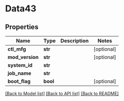 # Data43

## Properties
Name | Type | Description | Notes
------------ | ------------- | ------------- | -------------
**ctl_mfg** | **str** |  | [optional] 
**mod_version** | **str** |  | [optional] 
**system_id** | **str** |  | 
**job_name** | **str** |  | 
**boot_flag** | **bool** |  | [optional] 

[[Back to Model list]](../README.md#documentation-for-models) [[Back to API list]](../README.md#documentation-for-api-endpoints) [[Back to README]](../README.md)


